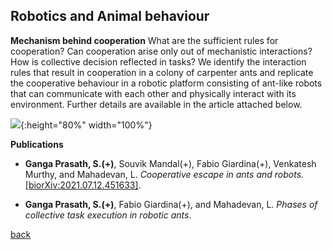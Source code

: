 ## Robotics and Animal behaviour

**Mechanism behind cooperation**
What are the sufficient rules for cooperation? Can cooperation arise only out of mechanistic interactions? How is collective decision reflected in tasks? We identify the interaction rules that result in cooperation in a colony of carpenter ants and replicate the cooperative behaviour in a robotic platform consisting of ant-like robots that can communicate with each other and physically interact with its environment. Further details are available in the article attached below.

![]({{site.baseurl}}//Ants.jpg){:height="80%" width="100%"}

**Publications**

* **Ganga Prasath, S.(+)**, Souvik Mandal(+), Fabio Giardina(+), Venkatesh Murthy, and Mahadevan, L. _Cooperative escape in ants and robots._ [[biorXiv:2021.07.12.451633]](https://doi.org/10.1101/2021.07.12.451633).

* **Ganga Prasath, S.(+)**, Fabio Giardina(+), and Mahadevan, L. _Phases of collective task execution in robotic ants_.

[back](./research)
